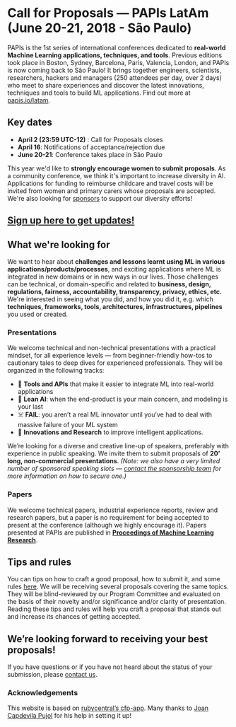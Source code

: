 # Call for Proposals — PAPIs LatAm (June 20-21, 2018 - São Paulo)

PAPIs is the 1st series of international conferences dedicated to **real-world Machine Learning applications, techniques, and tools**. Previous editions took place in Boston, Sydney, Barcelona, Paris, Valencia, London, and PAPIs is now coming back to São Paulo! It brings together engineers, scientists, researchers, hackers and managers (250 attendees per day, over 2 days) who meet to share experiences and discover the latest innovations, techniques and tools to build ML applications. Find out more at [papis.io/latam](http://www.papis.io/latam).

## Key dates

- **April 2 (23:59 UTC-12)** : Call for Proposals closes
- **April 16**: Notifications of acceptance/rejection due
- **June 20-21**: Conference takes place in São Paulo

This year we'd like to **strongly encourage women to submit proposals**. As a community conference, we think it's important to increase diversity in AI. Applications for funding to reimburse childcare and travel costs will be invited from women and primary carers whose proposals are accepted. We're also looking for [sponsors](http://papis.io/sponsoring) to support our diversity efforts!

## [Sign up here to get updates!](http://www.papis.io/#updates)

## What we're looking for

We want to hear about **challenges and lessons learnt using ML in various applications/products/processes**, and exciting applications where ML is integrated in new domains or in new ways in our lives. Those challenges can be technical, or domain-specific and related to **business, design, regulations, fairness, accountability, transparency, privacy, ethics, etc.** We're interested in seeing what you did, and how you did it, e.g. which **techniques, frameworks, tools, architectures, infrastructures, pipelines** you used or created.

### Presentations

We welcome technical and non-technical presentations with a practical mindset, for all experience levels — from beginner-friendly how-tos to cautionary tales to deep dives for experienced professionals. They will be organized in the following tracks:

- 🔌 **Tools and APIs** that make it easier to integrate ML into real-world applications
- 🤖 **Lean AI**: when the end-product is your main concern, and modeling is your last
- ☠️ **FAIL**: you aren’t a real ML innovator until you’ve had to deal with massive failure of your ML system
- 🔬 **Innovations and Research** to improve intelligent applications.

We’re looking for a diverse and creative line-up of speakers, preferably with experience in public speaking. We invite them to submit proposals of **20' long,  non-commercial presentations**. _(Note: we also have a very limited number of sponsored speaking slots — [contact the sponsorship team](mailto:sponsoring@papis.io) for more information on how to secure one.)_

### Papers

We welcome technical papers, industrial experience reports, review and research papers, but a paper is no requirement for being accepted to present at the conference (although we highly encourage it). Papers presented at PAPIs are published in **[Proceedings of Machine Learning Research](http://proceedings.mlr.press/)**.

## Tips and rules

You can tips on how to craft a good proposal, how to submit it, and some rules [here](https://github.com/PAPIsdotio/general/blob/master/cfp-tips-rules.md). We will be receiving several proposals covering the same topics. They will be blind-reviewed by our Program Committee and evaluated on the basis of their novelty and/or significance and/or clarity of presentation. Reading these tips and rules will help you craft a proposal that stands out and increase its chances of getting accepted.

## We’re looking forward to receiving your best proposals!

If you have questions or if you have not heard about the status of your submission, please [contact us](mailto:program-committee-latam-2018@papis.mailclark.ai).

### Acknowledgements

This website is based on [rubycentral’s cfp-app](https://github.com/rubycentral/cfp-app). Many thanks to [Joan Capdevila Pujol](http://personals.ac.upc.edu/jc/) for his help in setting it up!
